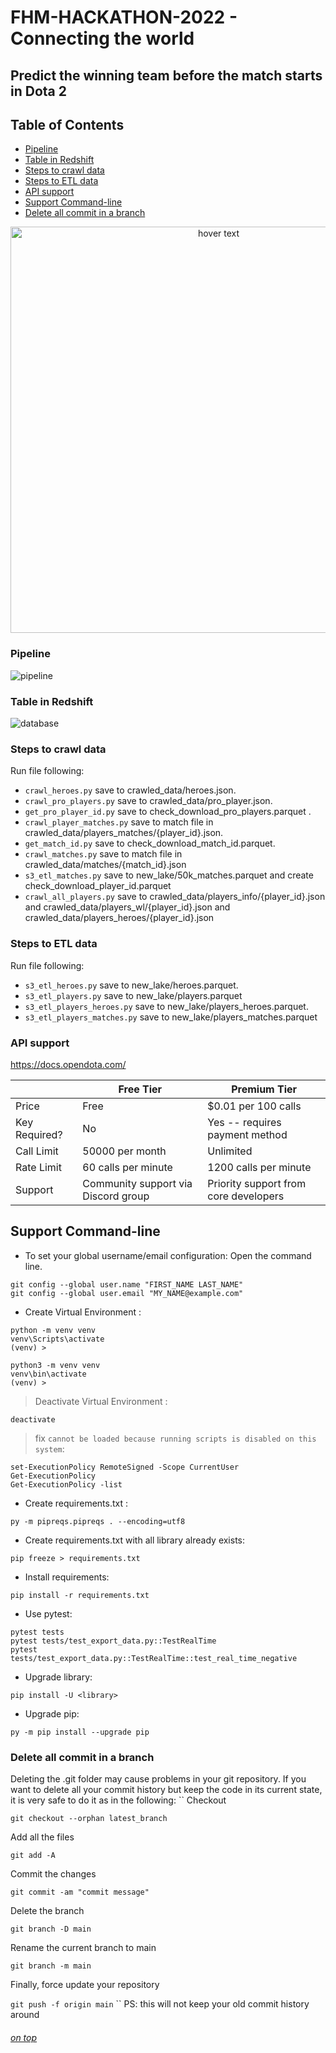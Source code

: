 # FHM-HACKATHON-2022 - Connecting the world
## Predict the winning team before the match starts in Dota 2
## Table of Contents

- [Pipeline](#pipeline)
- [Table in Redshift](#table-in-redshift)
- [Steps to crawl data](#steps-to-crawl-data)
- [Steps to ETL data](#steps-to-etl-data)
- [API support](#api-support)
- [Support Command-line](#support-command-line)
- [Delete all commit in a branch](#delete-all-commit-in-a-branch)
<p align="center">
  <img src="images/Poster.png" width="650" title="hover text">
</p>

### Pipeline
![pipeline](images/hackathon_pipeline.png)
### Table in Redshift
![database](images/Dota2_Design_Warehouse.png)

 
### Steps to crawl data

Run file following:
- `crawl_heroes.py` save to crawled_data/heroes.json.
- `crawl_pro_players.py` save to crawled_data/pro_player.json.
- `get_pro_player_id.py` save to check_download_pro_players.parquet .
- `crawl_player_matches.py` save to match file in crawled_data/players_matches/{player_id}.json.
- `get_match_id.py` save to check_download_match_id.parquet.
- `crawl_matches.py` save to match file in crawled_data/matches/{match_id}.json 
- `s3_etl_matches.py` save to new_lake/50k_matches.parquet and create check_download_player_id.parquet
- `crawl_all_players.py` save to crawled_data/players_info/{player_id}.json and crawled_data/players_wl/{player_id}.json and  crawled_data/players_heroes/{player_id}.json


### Steps to ETL data

Run file following:
- `s3_etl_heroes.py` save to new_lake/heroes.parquet.
- `s3_etl_players.py` save to new_lake/players.parquet
- `s3_etl_players_heroes.py` save to new_lake/players_heroes.parquet.
- `s3_etl_players_matches.py` save to new_lake/players_matches.parquet






### API support 
https://docs.opendota.com/

|               | Free Tier                           | Premium Tier                          |
|---------------|-------------------------------------|---------------------------------------|
| Price         | Free                                | $0.01 per 100 calls                   |
| Key Required? | No                                  | Yes -- requires payment method        |
| Call Limit    | 50000 per month                     | Unlimited                             |
| Rate Limit    | 60 calls per minute                 | 1200 calls per minute                 |
| Support       | Community support via Discord group | Priority support from core developers |


## Support Command-line

- To set your global username/email configuration:
Open the command line.

```
git config --global user.name "FIRST_NAME LAST_NAME"
git config --global user.email "MY_NAME@example.com"
```

- Create Virtual Environment :

```console
python -m venv venv
venv\Scripts\activate
(venv) >
``` 
```console
python3 -m venv venv
venv\bin\activate
(venv) >
``` 
> Deactivate Virtual Environment :

```console
deactivate
``` 
> fix `cannot be loaded because running scripts is disabled on this system`:
```console
set-ExecutionPolicy RemoteSigned -Scope CurrentUser 
Get-ExecutionPolicy
Get-ExecutionPolicy -list  
```
 
- Create requirements.txt :

```console
py -m pipreqs.pipreqs . --encoding=utf8
``` 

- Create requirements.txt with all library already exists:

```console
pip freeze > requirements.txt
```

- Install requirements:
```console
pip install -r requirements.txt
```
- Use pytest:
```console
pytest tests
pytest tests/test_export_data.py::TestRealTime
pytest tests/test_export_data.py::TestRealTime::test_real_time_negative
```
- Upgrade library:

```console
pip install -U <library>
```
- Upgrade pip:

```console
py -m pip install --upgrade pip
```

### Delete all commit in a branch
Deleting the .git folder may cause problems in your git repository. If you want to delete all your commit history but keep the code in its current state, it is very safe to do it as in the following:
``
Checkout

`git checkout --orphan latest_branch`

Add all the files

`git add -A`

Commit the changes

`git commit -am "commit message"`

Delete the branch

`git branch -D main`

Rename the current branch to main

`git branch -m main`

Finally, force update your repository

`git push -f origin main`
``
PS: this will not keep your old commit history around

###### [on top](#table-of-contents)